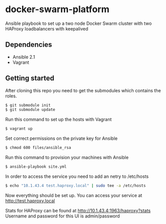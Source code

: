 # docker-swarm-platform
Ansible playbook to set up a two node Docker Swarm cluster with two HAProxy loadbalancers with keepalived


## Dependencies
* Ansible 2.1
* Vagrant

## Getting started 
After cloning this repo you need to get the submodules which contains the roles.
```bash
$ git submodule init
$ git submodule update
```
Run this command to set up the hosts with Vagrant
```bash
$ vagrant up
```
Set correct permissions on the private key for Ansible
```bash
$ chmod 600 files/ansible_rsa
```
Run this command to provision your machines with Ansible
```bash
$ ansible-playbook site.yml
```
In order to access the service you need to add an netry to /etc/hosts
```bash
$ echo "10.1.43.4 test.haproxy.local" | sudo tee -a /etc/hosts
```
Now everything should be set up. You can access your service at http://test.haproxy.local

Stats for HAProxy can be found at http://10.1.43.4:1963/haproxy?stats
Username and password for this UI is admin/password
